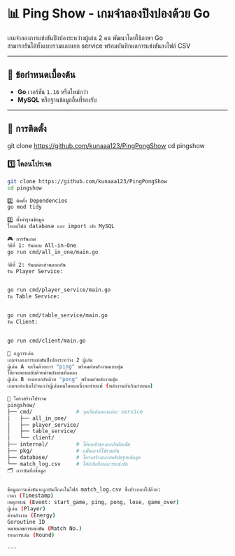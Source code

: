 # 📊 Ping Show - เกมจำลองปิงปองด้วย Go

เกมจำลองการแข่งขันปิงปองระหว่างผู้เล่น 2 คน พัฒนาโดยใช้ภาษา Go  
สามารถรันได้ทั้งแบบรวมและแยก service พร้อมบันทึกผลการแข่งขันลงไฟล์ CSV

---

## 📝 ข้อกำหนดเบื้องต้น

- **Go** เวอร์ชัน `1.16` หรือใหม่กว่า  
- **MySQL** หรือฐานข้อมูลอื่นที่รองรับ

---

## 🚀 การติดตั้ง
git clone https://github.com/kunaaa123/PingPongShow
cd pingshow
### 1️⃣ โคลนโปรเจค

```bash
git clone https://github.com/kunaaa123/PingPongShow
cd pingshow

2️⃣ ติดตั้ง Dependencies
go mod tidy

3️⃣ ตั้งค่าฐานข้อมูล
โหลดไฟล์ database และ import เข้า MySQL

🎮 การรันเกม
วิธีที่ 1: รันแบบ All-in-One
go run cmd/all_in_one/main.go

วิธีที่ 2: รันแต่ละส่วนแยกกัน
รัน Player Service:


go run cmd/player_service/main.go
รัน Table Service:


go run cmd/table_service/main.go
รัน Client:


go run cmd/client/main.go

📖 กฎการเล่น
เกมจำลองการแข่งขันปิงปองระหว่าง 2 ผู้เล่น
ผู้เล่น A จะเริ่มด้วยการ "ping" พร้อมค่าพลังงานแบบสุ่ม
โต๊ะจะตอบกลับด้วยค่าพลังงานที่ลดลง
ผู้เล่น B จะตอบกลับด้วย "pong" พร้อมค่าพลังงานสุ่ม
เกมจะดำเนินไปจนกว่าผู้เล่นคนใดคนหนึ่งจะพ่ายแพ้ (พลังงานต่ำเกินกำหนด)

📁 โครงสร้างโปรเจค
pingshow/
├── cmd/              # จุดเริ่มต้นของแต่ละ service
│   ├── all_in_one/
│   ├── player_service/
│   ├── table_service/
│   └── client/
├── internal/         # โค้ดหลักของแอปพลิเคชัน
├── pkg/              # แพ็คเกจที่ใช้ร่วมกัน
├── database/         # โครงสร้างและสคริปต์ฐานข้อมูล
└── match_log.csv     # ไฟล์บันทึกผลการแข่งขัน
🗂️ การบันทึกข้อมูล


ข้อมูลการแข่งขันจะถูกบันทึกลงในไฟล์ match_log.csv ซึ่งประกอบไปด้วย:
เวลา (Timestamp)
เหตุการณ์ (Event: start_game, ping, pong, lose, game_over)
ผู้เล่น (Player)
ค่าพลังงาน (Energy)
Goroutine ID
หมายเลขการแข่งขัน (Match No.)
รอบการเล่น (Round)

---